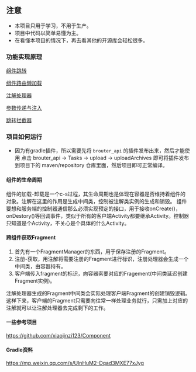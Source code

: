 

## 注意
- 本项目只用于学习，不用于生产。
- 项目中代码以简单易懂为主。
- 在看懂本项目的情况下，再去看其他的开源库会轻松很多。



### 功能实现原理
[组件跳转](组件跳转.md)

[组件路由懒加载](组件路由懒加载.md)

[注解处理器](注解处理器要点.md)

[参数传递与注入](参数传递与注入.md)

[跳转拦截器](跳转拦截器.md)



### 项目如何运行
- 因为有gradle插件，所以需要先将 `brouter_api` 的插件发布出来，然后才能使用
    点击 brouter_api -> Tasks -> upload -> uploadArchives 即可将插件发布到项目下的 maven/repository  仓库里面，然后项目即可正常编译。



#### 组件的生命周期

组件的加载-卸载是一个c-s过程，其生命周期也是体现在容器是否维持着组件的对象。注解在这里的作用是生成中间类，控制被注解类实例的生成和销毁。
组件要想和服务端的控制器通信那么必须实现预定的接口，用于接收onCreate()，onDestory()等回调事件，类似于所有的客户端Activity都要继承Activity。控制器只知道是个Activity，不关心是个具体的什么Activity。


#### 跨组件获取Fragment

1. 首先有一个FragmentManager的东西，用于保存注册的Fragment。
2. 注册-获取，用注解将需要注册的Fragment进行标识，注册处理器会生成一个中间类，由容器持有。
3. 客户端传入fragment的标识，向容器索要对应的Fragement(中间类延迟创建Fragment实例)。

注解处理器生成的Fragment中间类会实际处理客户端Fragment的创建销毁逻辑。这样下来，客户端的Fragment只需要向往常一样处理业务就行，只需加上对应的注解就可以让注解处理器去完成剩下的工作。

#### 一些参考项目  

https://github.com/xiaojinzi123/Component

#### Gradle资料

https://mp.weixin.qq.com/s/UlnHuM2-Dqad3MXE77xJyg

